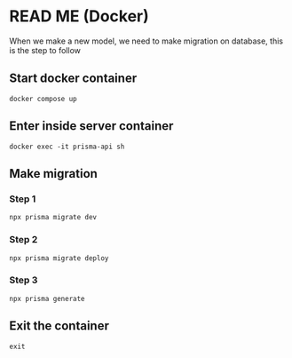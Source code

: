 # READ ME (Docker)

When we make a new model, we need to make migration on database, this is the step to follow

## Start docker container

```
docker compose up
```

## Enter inside server container

```
docker exec -it prisma-api sh
```

## Make migration

### Step 1
```
npx prisma migrate dev
```

### Step 2
```
npx prisma migrate deploy
```

### Step 3
```
npx prisma generate
```

## Exit the container

```
exit
```
